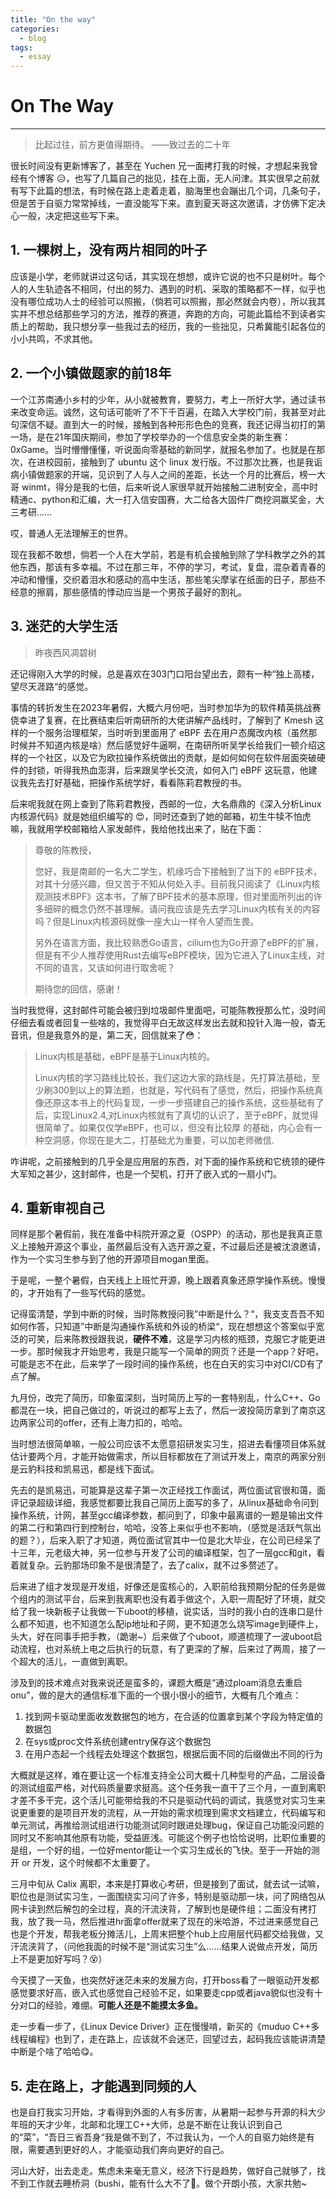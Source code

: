 ```yaml
---
title: "On the way"
categories:
  - blog
tags:
  - essay
---
```


# On The Way

--------

> 比起过往，前方更值得期待。  ——致过去的二十年

很长时间没有更新博客了，甚至在 Yuchen 兄一面拷打我的时候，才想起来我曾经有个博客 :disappointed_relieved:，也写了几篇自己的拙见，挂在上面，无人问津。其实很早之前就有写下此篇的想法，有时候在路上走着走着，脑海里也会蹦出几个词，几条句子，但是苦于自驱力常常掉线，一直没能写下来。直到夏天哥这次邀请，才仿佛下定决心一般，决定把这些写下来。

## 1. 一棵树上，没有两片相同的叶子

应该是小学，老师就讲过这句话，其实现在想想，或许它说的也不只是树叶。每个人的人生轨迹各不相同，付出的努力、遇到的时机、采取的策略都不一样，似乎也没有哪位成功人士的经验可以照搬，（倘若可以照搬，那必然就会内卷），所以我其实并不想总结那些学习的方法，推荐的赛道，奔跑的方向，可能此篇给不到读者实质上的帮助，我只想分享一些我过去的经历，我的一些拙见，只希冀能引起各位的小小共鸣，不求其他。

## 2. 一个小镇做题家的前18年

一个江苏南通小乡村的少年，从小就被教育，要努力，考上一所好大学，通过读书来改变命运。诚然，这句话可能听了不下千百遍，在踏入大学校门前，我甚至对此句深信不疑。直到大一的时候，接触到各种形形色色的竞赛，我还记得当初打的第一场，是在21年国庆期间，参加了学校举办的一个信息安全类的新生赛：0xGame。当时懵懵懂懂，听说面向零基础的新同学，就报名参加了。也就是在那次，在进校园前，接触到了 ubuntu 这个 linux 发行版。不过那次比赛，也是我诟病小镇做题家的开端，见识到了人与人之间的差距，长达一个月的比赛后，榜一大哥 winmt，得分是我的七倍，后来听说人家很早就开始接触二进制安全，高中时精通c、python和汇编，大一打入信安国赛，大二给各大固件厂商挖洞赢奖金，大三考研…… 

哎，普通人无法理解王的世界。

现在我都不敢想，倘若一个人在大学前，若是有机会接触到除了学科教学之外的其他东西，那该有多幸福。不过在那三年，不停的学习，考试，复盘，混杂着青春的冲动和懵懂，交织着泪水和感动的高中生活，那些笔尖摩挲在纸面的日子，那些不经意的擦肩，那些感情的悸动应当是一个男孩子最好的割礼。

[^update 03-31]: 

## 3. 迷茫的大学生活

> 昨夜西风凋碧树

还记得刚入大学的时候，总是喜欢在303门口阳台望出去，颇有一种“独上高楼，望尽天涯路“的感觉。

事情的转折发生在2023年暑假，大概六月份吧，当时参加华为的软件精英挑战赛侥幸进了复赛，在比赛结束后听南研所的大佬讲解产品线时，了解到了 Kmesh 这样的一个服务治理框架，当时听到里面用了 eBPF 去在用户态魔改内核（虽然那时候并不知道内核是啥）然后感觉好牛逼啊，在南研所听吴学长给我们一顿介绍这样的一个社区，以及它为欧拉操作系统做出的贡献，是如何如何在软件层面突破硬件的封锁，听得我热血澎湃，后来跟吴学长交流，如何入门 eBPF 这玩意，他建议我先去打好基础，把操作系统学好，看看陈莉君教授的书。

后来呢我就在网上查到了陈莉君教授，西邮的一位，大名鼎鼎的《深入分析Linux内核源代码》就是她组织编写的 :heart_eyes:，同时还查到了她的邮箱，初生牛犊不怕虎嘛，我就用学校邮箱给人家发邮件，我给他找出来了，贴在下面：

> 尊敬的陈教授，
>
>  您好，我是南邮的一名大二学生，机缘巧合下接触到了当下的 eBPF技术，对其十分感兴趣，但又苦于不知从何处入手。目前我只阅读了《Linux内核观测技术BPF》这本书，了解了BPF技术的基本原理，但对里面所列出的许多细碎的概念仍然不甚理解。请问我应该是先去学习Linux内核有关的内容吗？但是Linux内核源码就像一座大山一样令人望而生畏。
>
>  另外在语言方面，我比较熟悉Go语言，cilium也为Go开源了eBPF的扩展，但是有不少人推荐使用Rust去编写eBPF模块，因为它进入了Linux主线，对不同的语言，又该如何进行取舍呢？
>
> 期待您的回信，感谢！

当时我觉得，这封邮件可能会被归到垃圾邮件里面吧，可能陈教授那么忙，没时间仔细去看或者回复一些啥的，我觉得平白无故这样发出去就和投针入海一般，杳无音讯，但是我意外的是，第二天，回信就来了:flushed:：

> Linux内核是基础，eBPF是基于Linux内核的。
>
> Linux内核的学习路线比较长，我们这边大家的路线是，先打算法基础，至少刷300到以上的算法题，也就是，写代码有了感觉，然后，把操作系统真像还原这本书上的代码复现，一步一步搭建自己的操作系统，这些基础有了后，实现Linux2.4,对Linux内核就有了真切的认识了，至于eBPF，就觉得很简单了。如果仅仅学eBPF，也可以，但没有比较厚 的基础，内心会有一种空洞感，你现在是大二，打基础尤为重要，可以加老师微信.

咋讲呢，之前接触到的几乎全是应用层的东西，对下面的操作系统和它统领的硬件大军知之甚少，这封邮件，也是一个契机，打开了嵌入式的一扇小门。

## 4. 重新审视自己

同样是那个暑假前，我在准备中科院开源之夏（OSPP）的活动，那也是我真正意义上接触开源这个事业，虽然最后没有入选开源之夏，不过最后还是被沈浪邀请，作为一个实习生参与到了他的开源项目mogan里面。

[^update 04-01]: 

于是呢，一整个暑假，白天线上上班忙开源，晚上跟着真象还原学操作系统。慢慢的，才开始有了一些写代码的感觉。

记得蛮清楚，学到中断的时候，当时陈教授问我”中断是什么？“，我支支吾吾不知如何作答，只知道”中断是沟通操作系统和外设的桥梁“，现在想想这个答案似乎宽泛的可笑，后来陈教授跟我说，**硬件不难**，这是学习内核的瓶颈，克服它才能更进一步。那时候我才开始思考，我是只能写一个简单的网页？还是一个app？好吧，可能是志不在此，后来学了一段时间的操作系统，也在白天的实习中对CI/CD有了点了解。

九月份，改完了简历，印象蛮深刻，当时简历上写的一套特别乱，什么C++、Go都混在一块，把自己做过的，听说过的都写上去了，然后一波投简历拿到了南京这边两家公司的offer，还有上海力扣的，哈哈。

当时想法很简单嘛，一般公司应该不太愿意招研发实习生，招进去看懂项目体系就估计要两个月，才能开始做需求，所以目标都放在了测试开发上，南京的两家分别是云豹科技和凯易迅，都是线下面试。

先去的是凯易迅，可能算是这辈子第一次正经找工作面试，两位面试官很和蔼，面评记录超级详细，我感觉都要比我自己简历上面写的多了，从linux基础命令问到操作系统，计网，甚至gcc编译参数，都问到了，印象中最离谱的一题是输出文件的第二行和第四行到控制台，哈哈，没答上来似乎也不影响，（感觉是活跃气氛出的题？），后来入职了才知道，两位面试官其中一位是北大毕业，在公司已经呆了十三年，元老级大神，另一位参与开发了公司的编译框架，包了一层gcc和git，看着就复杂。云豹那场印象不是很清楚了，去了calix，就不过多赘述了。

后来进了组才发现是开发组，好像还是蛮核心的，入职前给我预期分配的任务是做个组内的测试平台，后来到我离职也没有着手做这个，入职一周配好了环境，就交给了我一块新板子让我做一下uboot的移植，说实话，当时的我小白的连串口是什么都不知道，也不知道怎么配ip地址和子网，更不知道怎么烧写image到硬件上，头大，好在同事手把手教，（跪谢~）后来做了个uboot，顺道梳理了一波uboot启动流程，也对系统上电之后执行的玩意，有了更深的了解，后来过了两周，接了一个超大的活儿，一直做到离职。

涉及到的技术难点对我来说还是蛮多的，课题大概是“通过ploam消息去重启onu”，做的是大的通信标准下面的一个很小很小的细节，大概有几个难点：

1. 找到网卡驱动里面收发数据包的地方，在合适的位置拿到某个字段为特定值的数据包
2. 在sys或proc文件系统创建entry保存这个数据包
3. 在用户态起一个线程去处理这个数据包，根据后面不同的后缀做出不同的行为

大概就是这样，难在要让这一个标准支持全公司大概十几种型号的产品，二层设备的测试组蛮严格，对代码质量要求挺高。这个任务我一直干了三个月，一直到离职才差不多干完，这个活儿可能带给我的不只是驱动代码的调试，我感觉对实习生来说更重要的是项目开发的流程，从一开始的需求梳理到需求文档建立，代码编写和单元测试，再推给测试组进行功能测试同时跟进处理bug，保证自己功能没问题的同时又不影响其他原有功能，受益匪浅。可能这个例子也恰恰说明，比职位重要的是组，一个好的组，一位好mentor能让一个实习生成长的飞快。至于一开始的测开 or 开发，这个时候都不太重要了。

三月中旬从 Calix 离职，本来是打算收心考研，但是接到了面试，就去试一试嘛，职位也是测试实习生，一面围绕实习问了许多，特别是驱动那一块，问了网络包从网卡读到然后解包的全过程，真的汗流浃背，了解到也是硬件组；二面没有拷打我，放了我一马，然后推进hr面拿offer就来了现在的米哈游，不过进来感觉自己也是个开发，帮我老板分摊活儿，上周末把整个hub上应用层代码都交给我做，又汗流浃背了，（问他我面的时候不是“测试实习生”么……结果人说做点开发，简历上不是更加好写吗？:dizzy_face:）

[^update 04-07]:

今天摸了一天鱼，也突然好迷茫未来的发展方向，打开boss看了一眼驱动开发都感觉要求好高，嵌入式也感觉自己经验不足，如果要走cpp或者java貌似也没有十分对口的经验，难绷。**可能人还是不能摸太多鱼。**

走一步看一步了，《Linux Device Driver》正在慢慢啃，新买的《muduo C++多线程编程》也到了，走在路上，应该就不会迷茫，回望过去，起码我应该能讲清楚中断是个啥了哈哈:yum:。

## 5. 走在路上，才能遇到同频的人

也是自打我实习开始，才看得到外面的人有多厉害，从暑期一起参与开源的科大少年班的天才少年，北邮和北理工C++大师，总是不断在让我认识到自己的“菜”，“吾日三省吾身“我是做不到了，不过我认为，一个人的自驱力始终是有限，需要遇到更好的人，才能驱动我们奔向更好的自己。

河山大好，出去走走。焦虑未来毫无意义，经济下行是趋势，做好自己就够了，找不到工作就去睡桥洞（bushi，能有什么大不了:muscle:。做个开朗小孩，大家共勉~
